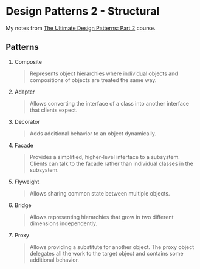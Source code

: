 # Design Patterns 2 - Structural

My notes from [The Ultimate Design Patterns: Part 2](https://codewithmosh.com/p/design-patterns-part2) course.

## Patterns

1. Composite
   > Represents object hierarchies where individual objects and compositions of objects are treated the same way.
1. Adapter
   > Allows converting the interface of a class into another interface that clients expect.
1. Decorator
   > Adds additional behavior to an object dynamically.
1. Facade
   > Provides a simplified, higher-level interface to a subsystem. Clients can talk to the facade rather than individual classes in the subsystem.
1. Flyweight
   > Allows sharing common state between multiple objects.
1. Bridge
   > Allows representing hierarchies that grow in two different dimensions independently.
1. Proxy
   > Allows providing a substitute for another object. The proxy object delegates all the work to the target object and contains some additional behavior.
